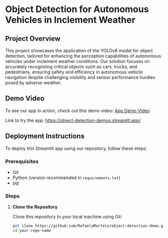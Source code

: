 # Object Detection for Autonomous Vehicles in Inclement Weather

## Project Overview

This project showcases the application of the YOLOv8 model for object detection, tailored for enhancing the perception capabilities of autonomous vehicles under inclement weather conditions. Our solution focuses on accurately recognizing critical objects such as cars, trucks, and pedestrians, ensuring safety and efficiency in autonomous vehicle navigation despite challenging visibility and sensor performance hurdles posed by adverse weather.

## Demo Video

To see our app in action, check out this demo video: [App Demo Video](https://example.com/demo_video)

Link to try the app: https://object-detection-demoo.streamlit.app/

## Deployment Instructions

To deploy this Streamlit app using our repository, follow these steps:

### Prerequisites

- Git
- Python (version recommended in `requirements.txt`)
- pip

### Steps

1. **Clone the Repository**

   Clone this repository to your local machine using Git:

   ```bash
   git clone https://github.com/RafaelaMartelo/object-detection-demo.git
   cd your-repo-name
